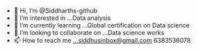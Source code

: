 - 👋 Hi, I’m @Siddharths-github
- 👀 I’m interested in ...Data analysis 
- 🌱 I’m currently learning ...Global certification on Data science
- 💞️ I’m looking to collaborate on ...Data science works
- 📫 How to reach me ...siddhusinbox@gmail.com 6383536078

<!---
Siddharths-github/Siddharths-github is a ✨ special ✨ repository because its `README.md` (this file) appears on your GitHub profile.
You can click the Preview link to take a look at your changes.
--->
